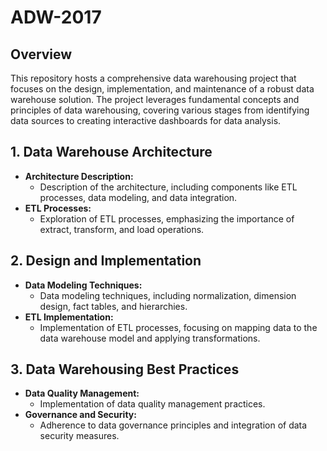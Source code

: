 # ADW-2017
## Overview
This repository hosts a comprehensive data warehousing project that focuses on the design, implementation, and maintenance of a robust data warehouse solution. The project leverages fundamental concepts and principles of data warehousing, covering various stages from identifying data sources to creating interactive dashboards for data analysis.

## 1. Data Warehouse Architecture
   - **Architecture Description:**
     - Description of the architecture, including components like ETL processes, data modeling, and data integration.
   - **ETL Processes:**
     - Exploration of ETL processes, emphasizing the importance of extract, transform, and load operations.

## 2. Design and Implementation
   - **Data Modeling Techniques:**
     - Data modeling techniques, including normalization, dimension design, fact tables, and hierarchies.
   - **ETL Implementation:**
     - Implementation of ETL processes, focusing on mapping data to the data warehouse model and applying transformations.

## 3. Data Warehousing Best Practices
   - **Data Quality Management:**
     - Implementation of data quality management practices.
   - **Governance and Security:**
     - Adherence to data governance principles and integration of data security measures.

